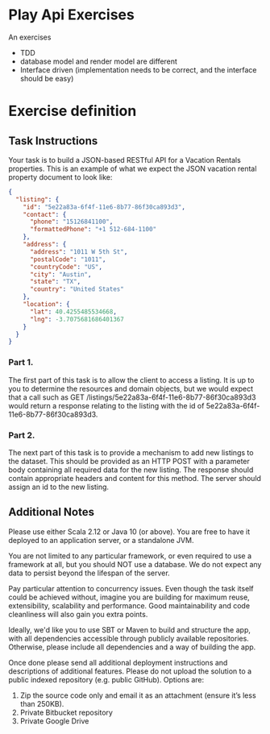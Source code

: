 # Play Api Exercises

An exercises


* TDD
* database model and render model are different
* Interface driven (implementation needs to be correct, and the interface should be easy)


# Exercise definition

## Task Instructions

Your task is to build a JSON-based RESTful API for a Vacation Rentals properties.
This is an example of what we expect the JSON vacation rental property document to look
like:

```json
{
  "listing": {
    "id": "5e22a83a-6f4f-11e6-8b77-86f30ca893d3",
    "contact": {
      "phone": "15126841100",
      "formattedPhone": "+1 512-684-1100"
    },
    "address": {
      "address": "1011 W 5th St",
      "postalCode": "1011",
      "countryCode": "US",
      "city": "Austin",
      "state": "TX",
      "country": "United States"
    },
    "location": {
      "lat": 40.4255485534668,
      "lng": -3.7075681686401367
    }
  }
}
```


### Part 1.

The first part of this task is to allow the client to access a listing. It
is up to you to determine the resources and domain objects, but we would
expect that a call such as GET /listings/5e22a83a-6f4f-11e6-8b77-86f30ca893d3 would return a response relating
to the listing with the id of 5e22a83a-6f4f-11e6-8b77-86f30ca893d3.

### Part 2.

The next part of this task is to provide a mechanism to add new listings to
the dataset. This should be provided as an HTTP POST with a parameter body
containing all required data for the new listing. The response should
contain appropriate headers and content for this method. The server should
assign an id to the new listing.

## Additional Notes

Please use either Scala 2.12 or Java 10 (or above). You are free to have it deployed to an application server,
or a standalone JVM.

You are not limited to any particular framework, or even required to use a
framework at all, but you should NOT use a database. We do not expect any data
to persist beyond the lifespan of the server.

Pay particular attention to concurrency issues. Even though the task itself could be achieved
without, imagine you are building for maximum reuse, extensibility, scalability and performance.
Good maintainability and code cleanliness will also gain you extra points.

Ideally, we'd like you to use SBT or Maven to build and structure the app,
with all dependencies accessible through publicly available repositories.
Otherwise, please include all dependencies and a way of building the app.

Once done please send all additional deployment instructions and descriptions of additional features.
Please do not upload the solution to a public indexed repository (e.g. public GitHub). Options are:
1) Zip the source code only and email it as an attachment (ensure it’s less than 250KB).
2) Private Bitbucket repository
3) Private Google Drive
